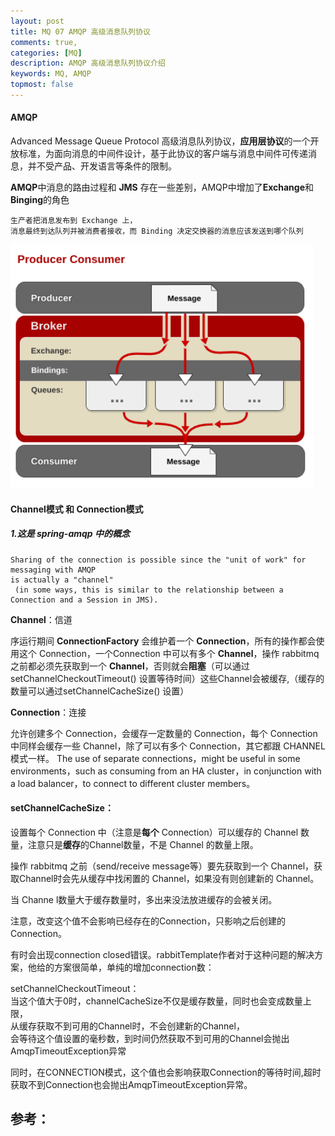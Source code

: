 ```yaml
---
layout: post
title: MQ 07 AMQP 高级消息队列协议
comments: true,
categories: [MQ]
description: AMQP 高级消息队列协议介绍
keywords: MQ, AMQP
topmost: false
---
```




#### AMQP 

Advanced Message Queue Protocol 高级消息队列协议，**应用层协议**的一个开放标准，为面向消息的中间件设计，基于此协议的客户端与消息中间件可传递消息，并不受产品、开发语言等条件的限制。

**AMQP**中消息的路由过程和 **JMS** 存在一些差别，AMQP中增加了**Exchange**和**Binging**的角色

```
生产者把消息发布到 Exchange 上，
消息最终到达队列并被消费者接收，而 Binding 决定交换器的消息应该发送到哪个队列
```

![amqp](/images/posts/mq/amqp.png)

#### Channel模式 和 Connection模式

##### 1.这是 spring-amqp 中的概念

```
Sharing of the connection is possible since the "unit of work" for messaging with AMQP 
is actually a "channel"
 (in some ways, this is similar to the relationship between a Connection and a Session in JMS).
```

**Channel**：信道

序运行期间 **ConnectionFactory** 会维护着一个 **Connection**，所有的操作都会使用这个 Connection，一个Connection 中可以有多个 **Channel**，操作 rabbitmq 之前都必须先获取到一个 **Channel**，否则就会**阻塞**（可以通过 setChannelCheckoutTimeout() 设置等待时间）这些Channel会被缓存,（缓存的数量可以通过setChannelCacheSize() 设置）

**Connection**：连接

允许创建多个 Connection，会缓存一定数量的 Connection，每个 Connection 中同样会缓存一些 Channel，除了可以有多个 Connection，其它都跟 CHANNEL 模式一样。
The use of separate connections，might be useful in some environments，such as consuming from an HA cluster，in conjunction with a load balancer，to connect to different cluster members。

#### setChannelCacheSize：

设置每个 Connection 中（注意是**每个** Connection）可以缓存的 Channel 数量，注意只是**缓存**的Channel数量，不是 Channel 的数量上限。 

操作 rabbitmq 之前（send/receive message等）要先获取到一个 Channel，获取Channel时会先从缓存中找闲置的 Channel，如果没有则创建新的 Channel。

当 Channe l数量大于缓存数量时，多出来没法放进缓存的会被关闭。

注意，改变这个值不会影响已经存在的Connection，只影响之后创建的Connection。

有时会出现connection closed错误。rabbitTemplate作者对于这种问题的解决方案，他给的方案很简单，单纯的增加connection数：

setChannelCheckoutTimeout：  
当这个值大于0时，channelCacheSize不仅是缓存数量，同时也会变成数量上限，  
从缓存获取不到可用的Channel时，不会创建新的Channel，  
会等待这个值设置的毫秒数，到时间仍然获取不到可用的Channel会抛出AmqpTimeoutException异常

同时，在CONNECTION模式，这个值也会影响获取Connection的等待时间,超时获取不到Connection也会抛出AmqpTimeoutException异常。













## 参考：

